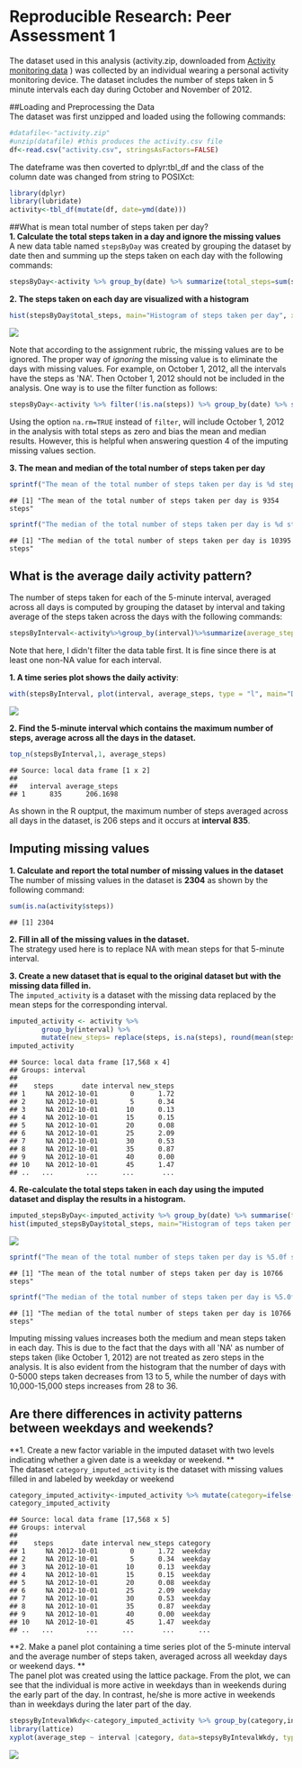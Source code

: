 # Reproducible Research: Peer Assessment 1

The dataset used in this analysis (activity.zip, downloaded from [Activity monitoring data][1] ) was collected by an individual wearing a personal activity monitoring device. The dataset includes the number of steps taken in 5 minute intervals each day during October and November of 2012.

##Loading and Preprocessing the Data  
The dataset was first unzipped and loaded using the following commands: 


```r
#datafile<-"activity.zip"
#unzip(datafile) #this produces the activity.csv file
df<-read.csv("activity.csv", stringsAsFactors=FALSE)
```

The dateframe was then coverted to dplyr:tbl_df and the class of the column date was changed from string to POSIXct:


```r
library(dplyr)
library(lubridate)
activity<-tbl_df(mutate(df, date=ymd(date)))
```

##What is mean total number of steps taken per day?  
**1. Calculate the total steps taken in a day and ignore the missing values**  
A new data table named `stepsByDay` was created by grouping the dataset by date then and summing up the steps taken on each day with the following commands:

```r
stepsByDay<-activity %>% group_by(date) %>% summarize(total_steps=sum(steps, na.rm=TRUE))
```

**2. The steps taken on each day are visualized with a histogram**


```r
hist(stepsByDay$total_steps, main="Histogram of steps taken per day", xlab="Number of Steps")
```

![](PA1_template_files/figure-html/unnamed-chunk-4-1.png) 

Note that according to the assignment rubric, the missing values are to be ignored. The proper way of *ignoring* the missing value is to eliminate the days with missing values. For example, on October 1, 2012, all the intervals have the steps as 'NA'. Then October 1, 2012 should not be included in the analysis. One way is to use the filter function as follows:


```r
stepsByDay<-activity %>% filter(!is.na(steps)) %>% group_by(date) %>% summarize(total_steps=sum(steps))
```
Using the option `na.rm=TRUE` instead of `filter`, will include October 1, 2012 in the analysis with total steps as zero and bias the mean and median results. However, this is helpful when answering question 4 of the imputing missing values section.

**3. The mean and median of the total number of steps taken per day**  

```r
sprintf("The mean of the total number of steps taken per day is %d steps", round(mean(stepsByDay$total_steps)))
```

```
## [1] "The mean of the total number of steps taken per day is 9354 steps"
```

```r
sprintf("The median of the total number of steps taken per day is %d steps", median(stepsByDay$total_steps))
```

```
## [1] "The median of the total number of steps taken per day is 10395 steps"
```

## What is the average daily activity pattern?  
The number of steps taken for each of the 5-minute interval, averaged across all days is computed by grouping the dataset by interval and taking average of the steps taken across the days with the following commands:
 

```r
stepsByInterval<-activity%>%group_by(interval)%>%summarize(average_steps=mean(steps, na.rm=TRUE))
```
Note that here, I didn't filter the data table first. It is fine since there is at least one non-NA value for each interval. 

**1. A time series plot shows the daily activity**:

```r
with(stepsByInterval, plot(interval, average_steps, type = "l", main="Daily Activity Pattern", xlab="Interval", ylab="Average Steps"))
```

![](PA1_template_files/figure-html/unnamed-chunk-8-1.png) 

**2. Find the 5-minute interval which contains the maximum number of steps, average across all the days in the dataset.**


```r
top_n(stepsByInterval,1, average_steps)
```

```
## Source: local data frame [1 x 2]
## 
##   interval average_steps
## 1      835      206.1698
```
As shown in the R ouptput, the maximum number of steps averaged across all days in the dataset, is 206 steps and it occurs at **interval 835**. 

## Imputing missing values  
**1. Calculate and report the total number of missing values in the dataset**  
The number of missing values in the dataset is **2304** as shown by the following command:

```r
sum(is.na(activity$steps))
```

```
## [1] 2304
```

**2. Fill in all of the missing values in the dataset.**  
The strategy used here is to replace NA with mean steps for that 5-minute interval.  

**3. Create a new dataset that is equal to the original dataset but with the missing data filled in.**  
The `imputed_activity` is a dataset with the missing data replaced by the mean steps for the corresponding interval.


```r
imputed_activity <- activity %>% 
        group_by(interval) %>% 
        mutate(new_steps= replace(steps, is.na(steps), round(mean(steps, na.rm=TRUE), 2)))
imputed_activity
```

```
## Source: local data frame [17,568 x 4]
## Groups: interval
## 
##    steps       date interval new_steps
## 1     NA 2012-10-01        0      1.72
## 2     NA 2012-10-01        5      0.34
## 3     NA 2012-10-01       10      0.13
## 4     NA 2012-10-01       15      0.15
## 5     NA 2012-10-01       20      0.08
## 6     NA 2012-10-01       25      2.09
## 7     NA 2012-10-01       30      0.53
## 8     NA 2012-10-01       35      0.87
## 9     NA 2012-10-01       40      0.00
## 10    NA 2012-10-01       45      1.47
## ..   ...        ...      ...       ...
```

**4. Re-calculate the total steps taken in each day using the imputed dataset and display the results in a histogram.** 

```r
imputed_stepsByDay<-imputed_activity %>% group_by(date) %>% summarise(total_steps=sum(new_steps))
hist(imputed_stepsByDay$total_steps, main="Histogram of teps taken per day (imputed)", xlab="Number of Steps")
```

![](PA1_template_files/figure-html/unnamed-chunk-12-1.png) 

```r
sprintf("The mean of the total number of steps taken per day is %5.0f steps", mean(imputed_stepsByDay$total_steps))
```

```
## [1] "The mean of the total number of steps taken per day is 10766 steps"
```

```r
sprintf("The median of the total number of steps taken per day is %5.0f steps", median(imputed_stepsByDay$total_steps))
```

```
## [1] "The median of the total number of steps taken per day is 10766 steps"
```

Imputing missing values increases both the medium and mean steps taken in each day. This is due to the fact that the days with all 'NA' as number of steps taken (like October 1, 2012) are not treated as zero steps in the analysis. It is also evident from the histogram that the number of days with 0-5000 steps taken decreases from 13 to 5, while the number of days with 10,000-15,000 steps increases from 28 to 36.  

## Are there differences in activity patterns between weekdays and weekends?

**1. Create a new factor variable in the imputed dataset with two levels indicating whether a given date is a weekday or weekend. **  
The dataset `category_imputed_activity` is the dataset with missing values filled in and labeled by weekday or weekend  


```r
category_imputed_activity<-imputed_activity %>% mutate(category=ifelse(grepl("Sat|Sun",wday(date, label=TRUE)), 'weekend', 'weekday'))
category_imputed_activity
```

```
## Source: local data frame [17,568 x 5]
## Groups: interval
## 
##    steps       date interval new_steps category
## 1     NA 2012-10-01        0      1.72  weekday
## 2     NA 2012-10-01        5      0.34  weekday
## 3     NA 2012-10-01       10      0.13  weekday
## 4     NA 2012-10-01       15      0.15  weekday
## 5     NA 2012-10-01       20      0.08  weekday
## 6     NA 2012-10-01       25      2.09  weekday
## 7     NA 2012-10-01       30      0.53  weekday
## 8     NA 2012-10-01       35      0.87  weekday
## 9     NA 2012-10-01       40      0.00  weekday
## 10    NA 2012-10-01       45      1.47  weekday
## ..   ...        ...      ...       ...      ...
```

**2. Make a panel plot containing a time series plot of the 5-minute interval  and the average number of steps taken, averaged across all weekday days or weekend days. **  
The panel plot was created using the lattice package. From the plot, we can see that the individual is more active in weekdays than in weekends during the early part of the day. In contrast, he/she is more active in weekends than in weekdays during the later part of the day.  


```r
stepsyByIntevalWkdy<-category_imputed_activity %>% group_by(category,interval) %>% summarize(average_step=mean(new_steps))
library(lattice)
xyplot(average_step ~ interval |category, data=stepsyByIntevalWkdy, type="l", layout=c(1,2), xlab="Interval", ylab="Number of Steps")
```

![](PA1_template_files/figure-html/unnamed-chunk-14-1.png) 


[1]: https://d396qusza40orc.cloudfront.net/repdata%2Fdata%2Factivity.zip
